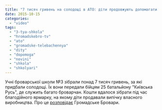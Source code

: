 ```yaml
---
title: "7 тисяч гривень на солодощі в АТО: діти продовжують допомагати воїнам – HromadskeBro.tv"
date: 2015-10-15
categories: 
  - "video"
tags: 
  - "3-tya-shkola"
  - "hromadskebro-tv"
  - "ato"
  - "gromadske-telebachennya"
  - "dity"
  - "dopomoga"
  - "novini"
  - "shkola"
  - "shkolyari"
---
```


Учні броварської школи №3 зібрали понад 7 тисяч гривень, за які придбали солодощі. Їх вони передали бійцям 25 батальйону "Київська Русь", де служить багато броварчан. Кошти вдалося зібрати під час благодійного ярмарку, на якому діти продавали випічку власного виробництва. Про це [розповідає](https://www.youtube.com/watch?v=4T23b5P8nW0) Громадське Бровари.
